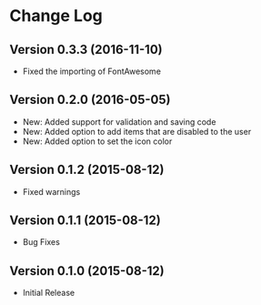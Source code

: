 # Change Log

## Version 0.3.3 (2016-11-10)
* Fixed the importing of FontAwesome

## Version 0.2.0 (2016-05-05)
* New: Added support for validation and saving code
* New: Added option to add items that are disabled to the user
* New: Added option to set the icon color

## Version 0.1.2 (2015-08-12)
* Fixed warnings

## Version 0.1.1 (2015-08-12)
* Bug Fixes

## Version 0.1.0 (2015-08-12)
* Initial Release
